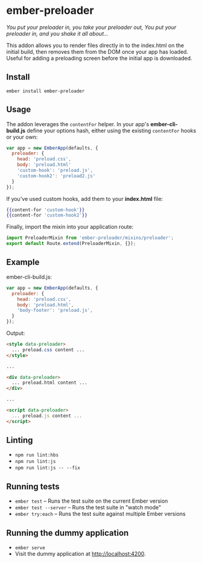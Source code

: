 # ember-preloader

*You put your preloader in, you take your preloader out, You put your preloader in, and you shake it all about...*

This addon allows you to render files directly in to the index.html on the initial build, then removes them from the DOM once your app has loaded. Useful for adding a preloading screen before the initial app is downloaded.

## Install
```
ember install ember-preloader
```

## Usage

The addon leverages the `contentFor` helper. In your app's **ember-cli-build.js** define your options hash, either using the existing `contentFor` hooks or your own:

```js
var app = new EmberApp(defaults, {
  preloader: {
    head: 'preload.css',
    body: 'preload.html'
    'custom-hook': 'preload.js',
    'custom-hook2': 'preload2.js'
  }
});
```

If you've used custom hooks, add them to your **index.html** file:

```hbs
{{content-for 'custom-hook'}}
{{content-for 'custom-hook2'}}
```

Finally, import the mixin into your application route:

```js
import PreloaderMixin from 'ember-preloader/mixins/preloader';
export default Route.extend(PreloaderMixin, {});
```

## Example

ember-cli-build.js:

```js
var app = new EmberApp(defaults, {
  preloader: {
    head: 'preload.css',
    body: 'preload.html',
    'body-footer': 'preload.js',
  }
});
```

Output:
```html
<style data-preloader>
  ... preload.css content ...
</style>

...

<div data-preloader>
  ... preload.html content ...
</div>

...

<script data-preloader>
  ... preload.js content ... 
</script>
```

## Linting

* `npm run lint:hbs`
* `npm run lint:js`
* `npm run lint:js -- --fix`

## Running tests

* `ember test` – Runs the test suite on the current Ember version
* `ember test --server` – Runs the test suite in "watch mode"
* `ember try:each` – Runs the test suite against multiple Ember versions

## Running the dummy application

* `ember serve`
* Visit the dummy application at [http://localhost:4200](http://localhost:4200).
